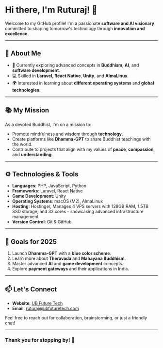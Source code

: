 # Hi there, I'm Ruturaj! 👋

Welcome to my GitHub profile! I'm a passionate **software and AI visionary** committed to shaping tomorrow's technology through **innovation and excellence**.

---

## 🚀 About Me

- 🌱 Currently exploring advanced concepts in **Buddhism**, **AI**, and **software development**.
- 💻 Skilled in **Laravel**, **React Native**, **Unity**, and **AlmaLinux**.
- 🌍 Interested in learning about **different operating systems** and **global technologies**.

---

## 📚 My Mission

As a devoted Buddhist, I'm on a mission to:

- Promote mindfulness and wisdom through **technology**.
- Create platforms like **Dhamma-GPT** to share Buddhist teachings with the world.
- Contribute to projects that align with my values of **peace**, **compassion**, and **understanding**.

---

## ⚙️ Technologies & Tools

- **Languages**: PHP, JavaScript, Python
- **Frameworks**: Laravel, React Native
- **Game Development**: Unity
- **Operating Systems**: macOS (M2), AlmaLinux
- **Hosting**: Hostinger, Manages 4 VPS servers with 128GB RAM, 1.5TB SSD storage, and 32 cores - showcasing advanced infrastructure management
- **Version Control**: Git & GitHub

---

## 🎯 Goals for 2025

1. Launch **Dhamma-GPT** with a **blue color scheme**.
2. Learn more about **Theravada** and **Mahayana Buddhism**.
3. Master advanced **AI** and **game development** concepts.
4. Explore **payment gateways** and their applications in India.

---

## 📫 Let's Connect

- **Website**: [UB Future Tech](https://ubfuturetech.com/)
- **Email**: [ruturaj@ubfuturetech.com](mailto:ruturaj@ubfuturetech.com)

Feel free to reach out for collaboration, brainstorming, or just a friendly chat!

---

### Thank you for stopping by! 🙏
